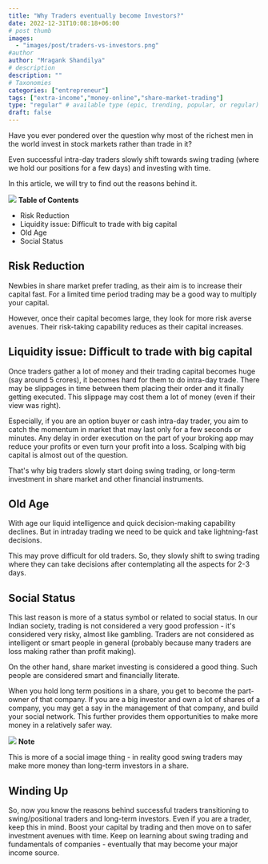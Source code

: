 ```yaml
---
title: "Why Traders eventually become Investors?"
date: 2022-12-31T10:08:18+06:00
# post thumb
images:
  - "images/post/traders-vs-investors.png"
#author
author: "Mragank Shandilya"
# description
description: ""
# Taxonomies
categories: ["entrepreneur"]
tags: ["extra-income","money-online","share-market-trading"]
type: "regular" # available type (epic, trending, popular, or regular)
draft: false
---
```


Have you ever pondered over the question why most of the richest men in the world invest in stock markets rather than trade in it? 

Even successful intra-day traders slowly shift towards swing trading (where we hold our positions for a few days) and investing with time. 

In this article, we will try to find out the reasons behind it. 

<div class="toc-mak">
<img src="../../images/pencil.png">
<b>Table of Contents</b>
<ul>
<li>Risk Reduction</li>
<li>Liquidity issue: Difficult to trade with big capital</li>
<li>Old Age</li>
<li>Social Status</li>
</ul>
</div>

## Risk Reduction

Newbies in share market prefer trading, as their aim is to increase their capital fast. For a limited time period trading may be a good way to multiply your capital. 

However, once their capital becomes large, they look for more risk averse avenues. Their risk-taking capability reduces as their capital increases. 


## Liquidity issue: Difficult to trade with big capital

Once traders gather a lot of money and their trading capital becomes huge (say around 5 crores), it becomes hard for them to do intra-day trade. There may be slippages in time between them placing their order and it finally getting executed. This slippage may cost them a lot of money (even if their view was right).

Especially, if you are an option buyer or cash intra-day trader, you aim to catch the momentum in market that may last only for a few seconds or minutes. Any delay in order execution on the part of your broking app may reduce your profits or even turn your profit into a loss. Scalping with big capital is almost out of the question. 

That's why big traders slowly start doing swing trading, or long-term investment in share market and other financial instruments. 


## Old Age 

With age our liquid intelligence and quick decision-making capability declines. But in intraday trading we need to be quick and take lightning-fast decisions. 

This may prove difficult for old traders. So, they slowly shift to swing trading where they can take decisions after contemplating all the aspects for 2-3 days. 


## Social Status

This last reason is more of a status symbol or related to social status. In our Indian society, trading is not considered a very good profession - it's considered very risky, almost like gambling. Traders are not considered as intelligent or smart people in general (probably because many traders are loss making rather than profit making). 

On the other hand, share market investing is considered a good thing. Such people are considered smart and financially literate. 

When you hold long term positions in a share, you get to become the part-owner of that company. If you are a big investor and own a lot of shares of a company, you may get a say in the management of that company, and build your social network. This further provides them opportunities to make more money in a relatively safer way. 

<div class="toc-mak">
  <img src="../../../images/pencil.png">
  <b>Note</b><br>

This is more of a social image thing - in reality good swing traders may make more money than long-term investors in a share. 
</div>


## Winding Up

So, now you know the reasons behind successful traders transitioning to swing/positional traders and long-term investors. Even if you are a trader, keep this in mind. Boost your capital by trading and then move on to safer investment avenues with time. Keep on learning about swing trading and fundamentals of companies - eventually that may become your major income source. 
